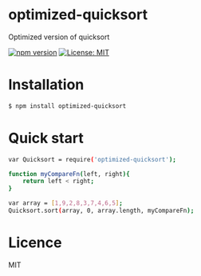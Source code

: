 # optimized-quicksort
Optimized version of quicksort

[![npm version](https://badge.fury.io/js/optimized-quicksort.svg)](https://badge.fury.io/js/optimized-quicksort) [![License: MIT](https://img.shields.io/badge/License-MIT-blue.svg)](https://opensource.org/licenses/MIT)

# Installation
```sh
$ npm install optimized-quicksort
```

# Quick start
```sh
var Quicksort = require('optimized-quicksort');

function myCompareFn(left, right){
	return left < right;
}

var array = [1,9,2,8,3,7,4,6,5];
Quicksort.sort(array, 0, array.length, myCompareFn);
```

# Licence
MIT
